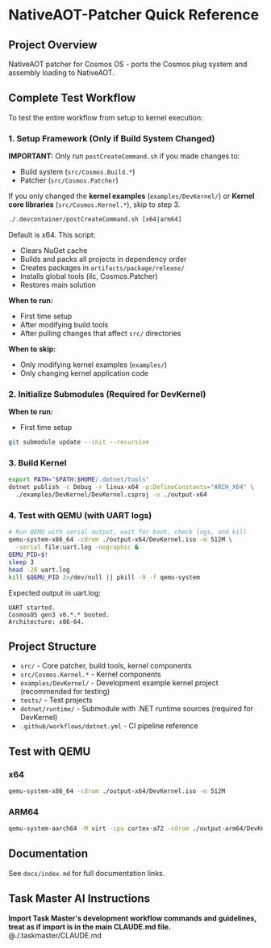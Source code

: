 # NativeAOT-Patcher Quick Reference

## Project Overview
NativeAOT patcher for Cosmos OS - ports the Cosmos plug system and assembly loading to NativeAOT.

## Complete Test Workflow

To test the entire workflow from setup to kernel execution:

### 1. Setup Framework (Only if Build System Changed)

**IMPORTANT:** Only run `postCreateCommand.sh` if you made changes to:
- Build system (`src/Cosmos.Build.*`)
- Patcher (`src/Cosmos.Patcher`)

If you only changed the **kernel examples** (`examples/DevKernel/`) or **Kernel core libraries** (`src/Cosmos.Kernel.*`), skip to step 3.

```bash
./.devcontainer/postCreateCommand.sh [x64|arm64]
```
Default is x64. This script:
- Clears NuGet cache
- Builds and packs all projects in dependency order
- Creates packages in `artifacts/package/release/`
- Installs global tools (ilc, Cosmos.Patcher)
- Restores main solution

**When to run:**
- First time setup
- After modifying build tools
- After pulling changes that affect `src/` directories

**When to skip:**
- Only modifying kernel examples (`examples/`)
- Only changing kernel application code

### 2. Initialize Submodules (Required for DevKernel)

**When to run:**
- First time setup
  
```bash
git submodule update --init --recursive
```

### 3. Build Kernel
```bash
export PATH="$PATH:$HOME/.dotnet/tools"
dotnet publish -c Debug -r linux-x64 -p:DefineConstants="ARCH_X64" \
  ./examples/DevKernel/DevKernel.csproj -o ./output-x64
```

### 4. Test with QEMU (with UART logs)
```bash
# Run QEMU with serial output, wait for boot, check logs, and kill
qemu-system-x86_64 -cdrom ./output-x64/DevKernel.iso -m 512M \
  -serial file:uart.log -nographic &
QEMU_PID=$!
sleep 3
head -20 uart.log
kill $QEMU_PID 2>/dev/null || pkill -9 -f qemu-system
```

Expected output in uart.log:
```
UART started.
CosmosOS gen3 v0.*.* booted.
Architecture: x86-64.
```

## Project Structure
- `src/` - Core patcher, build tools, kernel components
- `src/Cosmos.Kernel.*` - Kernel components
- `examples/DevKernel/` - Development example kernel project (recommended for testing)
- `tests/` - Test projects
- `dotnet/runtime/` - Submodule with .NET runtime sources (required for DevKernel)
- `.github/workflows/dotnet.yml` - CI pipeline reference

## Test with QEMU

### x64
```bash
qemu-system-x86_64 -cdrom ./output-x64/DevKernel.iso -m 512M
```

### ARM64
```bash
qemu-system-aarch64 -M virt -cpu cortex-a72 -cdrom ./output-arm64/DevKernel.iso -m 512M
```

## Documentation
See `docs/index.md` for full documentation links.

## Task Master AI Instructions
**Import Task Master's development workflow commands and guidelines, treat as if import is in the main CLAUDE.md file.**
@./.taskmaster/CLAUDE.md
